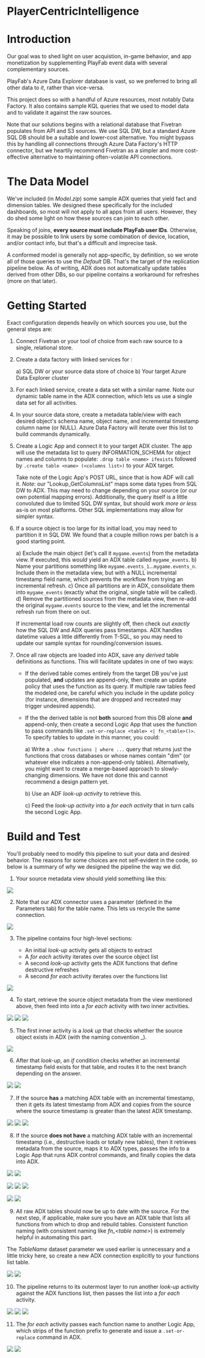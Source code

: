 # PlayerCentricIntelligence

# Introduction 
Our goal was to shed light on user acquistion, in-game behavior, and app monetization by supplementing PlayFab event data with several complementary sources.

PlayFab's Azure Data Explorer database is vast, so we preferred to bring all other data to _it_, rather than vice-versa.

This project does so with a handful of Azure resources, most notably Data Factory. It also contains sample KQL queries that we used to model data and to validate it against the raw sources.

Note that our solutions begins with a relational database that Fivetran populates from API and S3 sources. We use SQL DW, but a standard Azure SQL DB should be a suitable and lower-cost alternative. You might bypass this by handling all connections through Azure Data Factory's HTTP connector, but we heartily recommend Fivetran as a simpler and more cost-effective alternative to maintaining often-volatile API connections.

# The Data Model

We've included (in _Model.zip_) some sample ADX queries that yield fact and dimension tables. We designed these specifically for the included dashboards, so most will not apply to all apps from all users. However, they do shed some light on how these sources can join to each other.

Speaking of joins, **every source must include PlayFab user IDs**. Otherwise, it may be possible to link users by some combination of device, location, and/or contact info, but that's a difficult and imprecise task.

A conformed model is generally not app-specific, by definition, so we wrote all of those queries to use the _Default_ DB. That's the target of the replication pipeline below. As of writing, ADX does not automatically update tables derived from other DBs, so our pipeline contains a workaround for refreshes (more on that later).


# Getting Started
Exact configuration depends heavily on which sources you use, but the general steps are:

1.	Connect Fivetran or your tool of choice from each raw source to a single, relational store.

2.	Create a data factory with linked services for :

    a)  SQL DW or your source data store of choice
    b)  Your target Azure Data Explorer cluster

3.	For each linked service, create a data set with a similar name. Note our dynamic table name in the ADX connection, which lets us use a single data set for all activities.

4.	In your source data store, create a metadata table/view with each desired object's schema name, object name, and incremental timestamp column name (or NULL). Azure Data Factory will iterate over this list to build commands dynamically.

5.  Create a Logic App and connect it to your target ADX cluster. The app will use the metadata list to query INFORMATION_SCHEMA for object names and columns to populate: 
                    `.drop table <name> ifexists` 
        followed by `.create table <name> (<columns list>)` to your ADX target. 
        
    Take note of the Logic App's POST URL, since that is how ADF will call it.
    *Note*: our "Lookup_GetColumnsList" maps some data types from SQL DW to ADX. This may need to change depending on your source (or our own potential mapping errors). Additionally, the query itself is a little convoluted due to limited SQL DW syntax, but should work _more or less_ as-is on most platforms. Other SQL implementations may allow for simpler syntax.

6.  If a source object is too large for its initial load, you may need to partition it in SQL DW. We found that a couple million rows per batch is a good starting point.
    
    a)  Exclude the main object (let's call it `mygame.events`) from the metadata view. If executed, this _would_ yield an ADX table called `mygame_events`.
    b)  Name your partitions something like `mygame.events_1`...`mygame.events_n`. Include them in the metadata view, but with a NULL incremental timestamp field name, which prevents the workflow from trying an incremental refresh.
    c)  Once all partitions are in ADX, consolidate them into `mygame_events` (exactly what the original, single table will be called). 
    d)  Remove the partitioned sources from the metadata view, then re-add the original `mygame.events` source to the view, and let the incremental refresh run from there on out.
    
    If incremental load row counts are slightly off, then check out _exactly_ how the SQL DW and ADX queries pass timestamps. ADX handles datetime values a little differently from T-SQL, so you may need to update our sample syntax for rounding/conversion issues.

7.  Once all raw objects are loaded into ADX, save any _derived_ table definitions as functions. This will facilitate updates in one of two ways:

    * If the derived table comes entirely from the target DB you've just populated, **and** updates are append-only, then create an update policy that uses the function as its query. If multiple raw tables feed the modeled one, be careful which you include in the update policy (for instance, dimensions that are dropped and recreated may trigger undesired appends).
    * If the the derived table is not **both** sourced from this DB alone **and** append-only, then create a second Logic App that uses the function to pass commands like `.set-or-replace <table> <| fn_<table>()>`. To specify tables to update in this manner, you could:
        
        a) Write a `.show functions | where ...` query that returns just the functions that cross databases or whose names contain "dim" (or whatever else indicates a non-append-only tables). Alternatively, you might want to create a merge-based approach to slowly-changing dimensions. We have not done this and cannot recommend a design pattern yet.
        
        b) Use an ADF _look-up activity_ to retrieve this.
        
        c) Feed the _look-up activity_ into a _for each activity_ that in turn calls the second Logic App.

# Build and Test
You'll probably need to modify this pipeline to suit your data and desired behavior. The reasons for some choices are not self-evident in the code, so below is a summary of _why_ we designed the pipeline the way we did.

1.  Your source metadata view should yield something like this:

![](./Images/10_source_metadata_view.png)


2.  Note that our ADX connector uses a parameter (defined in the Parameters tab) for the table name. This lets us recycle the same connection.

![](./Images/11_adx_connection.png)


3.  The pipeline contains four high-level sections: 

    * An initial _look-up_ activity gets all objects to extract
    * A *for each* activity iterates over the source object list
    * A second _look-up_ activity gets the ADX functions that define destructive refreshes
    * A second _for each_ activity iterates over the functions list

![](./Images/20_pipeline_summary.png)


4.  To start, retrieve the source object metadata from the view mentioned above, then feed into into a *for each* activity with two inner activities.

![](./Images/21_initial_metadata_lookup.png)
![](./Images/25_for_each_object.png)
![](./Images/26_for_each_object_detail.png)


5.  The first inner activity is a _look up_ that checks whether the source object exists in ADX (with the naming convention _<source schema name>_<source object name>_).

![](./Images/30_check_for_table.png)


6.  After that _look-up_, an *if* condition checks whether an incremental timestamp field exists for that table, and routes it to the next branch depending on the answer.

![](./Images/31_check_for_timestamp.png)
![](./Images/35_if_detail.png)


7.  If the source **has** a matching ADX table with an incremental timestamp, then it gets its latest timestamp from ADX and copies from the source where the source timestamp is greater than the latest ADX timestamp.

![](./Images/40_check_last_timestamp.png)
![](./Images/45_incremental_copy.png)
![](./Images/46_incremental_copy_detail.png)


8.  If the source **does not have** a matching ADX table with an incremental timestamp (i.e., destructive loads or totally new tables), then it retrieves metadata from the source, maps it to ADX types, passes the info to a Logic App that runs ADX control commands, and finally copies the data into ADX.

![](./Images/55_get_object_metadata.png)
![](./Images/56_call_logic_app.png)

![](./Images/60_logic_app_control_1.png)
![](./Images/61_logic_app_control_2.png)
![](./Images/62_logic_app_control_3.png)

![](./Images/57_copy_to_adx.png)
![](./Images/58_copy_to_adx_detail.png)


9.  All raw ADX tables should now be up to date with the source. For the next step, if applicable, make sure you have an ADX table that lists all functions from which to drop and rebuild tables. Consistent function naming (with consistent naming like _fn\_\<table name\>_) is extremely helpful in automating this part.

The _TableName_ dataset parameter we used earlier is unnecessary and a little tricky here, so create a new ADX connection explicitly to your functions list table.

![](./Images/79_function_refresh.png)
![](./Images/65_adx_function_list_connection.png)

10. The pipeline returns to its outermost layer to run another _look-up_ activity against the ADX functions list, then passes the list into a _for each_ activity.

![](./Images/70_get_function_list.png)
![](./Images/80_for_each_function.png)
![](./Images/81_for_each_function_detail.png)


11. The _for each_ activity passes each function name to another Logic App, which strips of the function prefix to generate and issue a `.set-or-replace` command in ADX.

![](./Images/98_logic_app_refresh_1.png)
![](./Images/99_logic_app_refresh_2.png)
